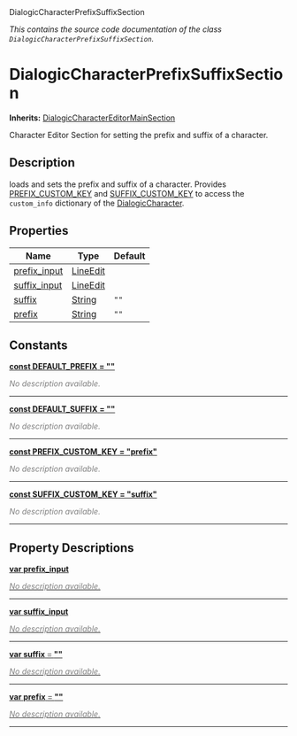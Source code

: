 
<div class="header-banner purple">
<div class="header-label purple">DialogicCharacterPrefixSuffixSection</div>
</div>

*This contains the source code documentation of the class `DialogicCharacterPrefixSuffixSection`.*
        
# DialogicCharacterPrefixSuffixSection
**Inherits:** [DialogicCharacterEditorMainSection](class_dialogiccharactereditormainsection.md)

Character Editor Section for setting the prefix and suffix of a character.
## Description
loads and sets the prefix and suffix of a character. Provides [PREFIX_CUSTOM_KEY](#const-prefix_custom_key) and [SUFFIX_CUSTOM_KEY](#const-suffix_custom_key) to access the `custom_info` dictionary of the [DialogicCharacter](class_dialogiccharacter.md).

## Properties
Name | Type | Default 
--- | --- | --- 
[<span class="hljs-title">prefix_input</span>](#property-prefix_input) | [LineEdit](https://docs.godotengine.org/en/latest/classes/class_lineedit.html#class-lineedit) |   
[<span class="hljs-title">suffix_input</span>](#property-suffix_input) | [LineEdit](https://docs.godotengine.org/en/latest/classes/class_lineedit.html#class-lineedit) |   
[<span class="hljs-title">suffix</span>](#property-suffix) | [String](https://docs.godotengine.org/en/latest/classes/class_string.html#class-string) |  `""` 
[<span class="hljs-title">prefix</span>](#property-prefix) | [String](https://docs.godotengine.org/en/latest/classes/class_string.html#class-string) |  `""` 
## Constants


<a class="header" id="constant-DEFAULT_PREFIX" href="#constant-DEFAULT_PREFIX">**<span class="hljs-attribute">const</span> <span class="hljs-title">DEFAULT_PREFIX</span><span class="hljs-comment"> = ""</span>**</a>



 <span style = "color: gray">*No description available.*</span> 

---


<a class="header" id="constant-DEFAULT_SUFFIX" href="#constant-DEFAULT_SUFFIX">**<span class="hljs-attribute">const</span> <span class="hljs-title">DEFAULT_SUFFIX</span><span class="hljs-comment"> = ""</span>**</a>



 <span style = "color: gray">*No description available.*</span> 

---


<a class="header" id="constant-PREFIX_CUSTOM_KEY" href="#constant-PREFIX_CUSTOM_KEY">**<span class="hljs-attribute">const</span> <span class="hljs-title">PREFIX_CUSTOM_KEY</span><span class="hljs-comment"> = "prefix"</span>**</a>



 <span style = "color: gray">*No description available.*</span> 

---


<a class="header" id="constant-SUFFIX_CUSTOM_KEY" href="#constant-SUFFIX_CUSTOM_KEY">**<span class="hljs-attribute">const</span> <span class="hljs-title">SUFFIX_CUSTOM_KEY</span><span class="hljs-comment"> = "suffix"</span>**</a>



 <span style = "color: gray">*No description available.*</span> 

---
## Property Descriptions



<a class="header" id="property-prefix_input" href="#property-prefix_input">**<span class="hljs-attribute">var</span> <span class="hljs-title">prefix_input</span>** 



 <span style = "color: gray">*No description available.*</span> 

---



<a class="header" id="property-suffix_input" href="#property-suffix_input">**<span class="hljs-attribute">var</span> <span class="hljs-title">suffix_input</span>** 



 <span style = "color: gray">*No description available.*</span> 

---



<a class="header" id="property-suffix" href="#property-suffix">**<span class="hljs-attribute">var</span> <span class="hljs-title">suffix</span> <span style = "color: gray"> = </span> ""** 



 <span style = "color: gray">*No description available.*</span> 

---



<a class="header" id="property-prefix" href="#property-prefix">**<span class="hljs-attribute">var</span> <span class="hljs-title">prefix</span> <span style = "color: gray"> = </span> ""** 



 <span style = "color: gray">*No description available.*</span> 

---

